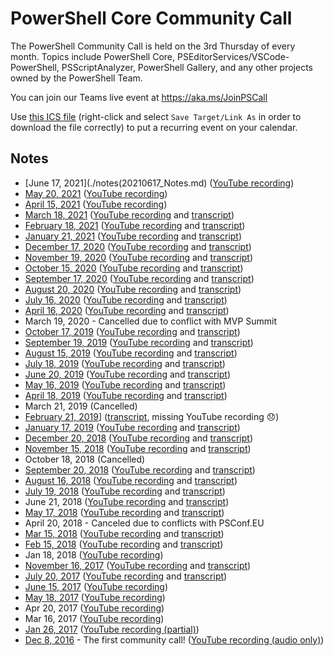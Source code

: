 # PowerShell Core Community Call

The PowerShell Community Call is held on the 3rd Thursday of every month.
Topics include PowerShell Core, PSEditorServices/VSCode-PowerShell, PSScriptAnalyzer,
PowerShell Gallery, and any other projects owned by the PowerShell Team.

You can join our Teams live event at https://aka.ms/JoinPSCall

Use [this ICS file](https://raw.githubusercontent.com/PowerShell/PowerShell-RFC/master/CommunityCall/PSTeamsCall.ics) (right-click and select
`Save Target/Link As` in order to download the file correctly) to put a
recurring event on your calendar.

## Notes

* [June 17, 2021](./notes(20210617_Notes.md) ([YouTube recording](TODO))
* [May 20, 2021](./notes/20210520_Notes.md) ([YouTube recording](https://youtu.be/pxdUwXhyvzo))
* [April 15, 2021](./notes/20210415_Notes.md) ([YouTube recording](https://youtu.be/HrLRNGJpD-8))
* [March 18, 2021](./notes/20210318_Notes.md) ([YouTube recording](https://youtu.be/6YMEARETh0E) and [transcript](./notes/20210318_ChatTranscript.txt))
* [February 18, 2021](./notes/20210218_Notes.md) ([YouTube recording](https://youtu.be/fIoyTdtGBVA) and [transcript](./notes/20210218_ChatTranscript.txt))
* [January 21, 2021](./notes/20210121_Notes.md) ([YouTube recording](https://youtu.be/DHdbRUKYXJs) and [transcript](./notes/20210121_ChatTranscript.txt))
* [December 17, 2020](./notes/20201217_Notes.md) ([YouTube recording](https://youtu.be/jKiA0255sIA) and [transcript](./notes/20201217_ChatTranscript.txt))
* [November 19, 2020](./notes/20201119_Notes.md) ([YouTube recording](https://youtu.be/IHMgWobHzrI) and [transcript](./notes/20201119_ChatTranscript.txt))
* [October 15, 2020](./notes/20201015_Notes.md) ([YouTube recording](https://youtu.be/_gP3HH0Ir0g) and [transcript](./notes/20201015_ChatTranscript.txt))
* [September 17, 2020](./notes/20200917_Notes.md) ([YouTube recording](https://youtu.be/nW4OxHNSng0) and [transcript](./notes/20200917_ChatTranscript.txt))
* [August 20, 2020](./notes/20200820_Notes.md) ([YouTube recording](https://youtu.be/emNWmUcGVq8) and [transcript](./notes/20200820_ChatTranscript.txt))
* [July 16, 2020](./notes/20200716_Notes.md) ([YouTube recording](https://youtu.be/oWokPwQxfJo) and [transcript](./notes/20200716_ChatTranscript.txt))
* [April 16, 2020](./notes/20200416_Notes.md) ([YouTube recording](https://youtu.be/q3Wx7MCpXnk) and [transcript](./notes/20200416_ChatTranscript.txt))
* March 19, 2020 - Cancelled due to conflict with MVP Summit
* [October 17, 2019](./notes/20191017_Notes.md) ([YouTube recording](https://youtu.be/yL0FXyZQdmQ) and [transcript](./notes/20191017_ChatTranscript.txt))
* [September 19, 2019](./notes/20190919_Notes.md) ([YouTube recording](https://youtu.be/T2D8FxvoS1g) and [transcript](./notes/20190919_ChatTranscript.txt))
* [August 15, 2019](./notes/20190815_Notes.md) ([YouTube recording](https://youtu.be/cK1xenkF9zs) and [transcript](./notes/20190815_ChatTranscript.txt))
* [July 18, 2019](./notes/20190718_Notes.md) ([YouTube recording](https://youtu.be/qwbbUqimtXA) and [transcript](./notes/20190718_ChatTranscript.txt))
* [June 20, 2019](./notes/20190620_Notes.md) ([YouTube recording](https://youtu.be/yJF-O9tH89Q) and [transcript](./notes/20190620_ChatTranscript.txt))
* [May 16, 2019](./notes/20190516_Notes.md) ([YouTube recording](https://youtu.be/Qmu8J6m9HNI) and [transcript](./notes/20190516_ChatTranscript.txt))
* [April 18, 2019](./notes/20190418_Notes.md) ([YouTube recording](https://youtu.be/d5f5BAOMie8) and [transcript](./notes/20190418_ChatTranscript.txt))
* March 21, 2019 (Cancelled)
* [February 21, 2019](./notes/20190221_Notes.md)] ([transcript](./notes/20190221_ChatTranscript.txt), missing YouTube recording 😞)
* [January 17, 2019](./notes/20190117_Notes.md) ([YouTube recording](https://youtu.be/GkA3d1_DnfY) and [transcript](./notes/20190117_ChatTranscript.txt))
* [December 20, 2018](./notes/20181220_Notes.md) ([YouTube recording](https://youtu.be/PNeyaqJcG7o) and [transcript](./notes/20181220_ChatTranscript.txt))
* [November 15, 2018](./notes/20181115_Notes.md) ([YouTube recording](https://youtu.be/tXNApuN7t98) and [transcript](./notes/20181115_ChatTranscript.txt))
* October 18, 2018 (Cancelled)
* [September 20, 2018](./notes/20180920_Notes.md) ([YouTube recording](https://youtu.be/9YraKKUQv74) and [transcript](./notes/20180920_ChatTranscript.txt))
* [August 16, 2018](./notes/20180816_Notes.md) ([YouTube recording](https://youtu.be/eNIbm4h2guE) and [transcript](./notes/20180816_ChatTranscript.txt))
* [July 19, 2018](./notes/20180719_Notes.md) ([YouTube recording](https://youtu.be/0eu--5muiLI) and [transcript](./notes/20180719_ChatTranscript.txt))
* June 21, 2018 ([YouTube recording](https://youtu.be/Wj5kksgNTTs) and [transcript](./notes/20180621_ChatTranscript.txt))
* [May 17, 2018](./notes/20180517_Notes.md) ([YouTube recording](https://youtu.be/2ZWBuyZvTTg) and [transcript](20180517_ChatTranscript.txt))
* April 20, 2018 - Canceled due to conflicts with PSConf.EU
* [Mar 15, 2018](./notes/20180315_Notes.md) ([YouTube recording](https://youtu.be/PqH2qho-HDE) and [transcript](20180315_ChatTranscript.txt))
* [Feb 15, 2018](./notes/20180215_Notes.md) ([YouTube recording](https://youtu.be/fz8KxMoQDaM) and [transcript](./notes/20180215_ChatTranscript.txt))
* Jan 18, 2018 ([YouTube recording](https://youtu.be/SFz-fFue0dg))
* [November 16, 2017](./notes/20171116_Notes.md) ([YouTube recording](https://youtu.be/EZ-UqdP_bxQ) and [transcript](./notes/20171116_ChatTranscript.txt))
* [July 20, 2017](./notes/20170720_Notes.md) ([YouTube recording](https://youtu.be/DF2L5ezX7AE) and [transcript](./notes/20170720_ChatTranscript.txt))
* [June 15, 2017](./notes/20170615_ChatTranscript.txt) ([YouTube recording](https://youtu.be/Iu_Q_3cUxTQQ))
* [May 18, 2017](./notes/20170518_ChatTranscript.txt) ([YouTube recording](https://youtu.be/f8WXuFrVSKM))
* Apr 20, 2017 ([YouTube recording](hhttps://youtu.be/7NFct1AxFOU))
* Mar 16, 2017 ([YouTube recording](https://youtu.be/tkBiVxd7l2I))
* [Jan 26, 2017](./notes/20170126_ChatTranscript.txt) ([YouTube recording (partial)](https://youtu.be/j7g5UbVFYqQ))
* [Dec 8, 2016](./notes/20161208_Notes.md) - The first community call! ([YouTube recording (audio only)](https://youtu.be/j7g5UbVFYqQ))
